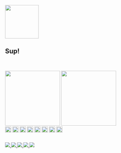 
<div style="display: inline-block;">
  <img align="left" height="110em" src="https://cdn.discordapp.com/attachments/870177767881338923/889246708268167268/guilherme_ramos.png"/>
</div>

## Sup!

<div><br/><br/>
  <img height="180em" src="https://github-readme-stats.vercel.app/api?username=pogramos&show_icons=true&theme=darcula&include_all_commits=true&count_private=true" />
  <img height="180em" src="https://github-readme-stats.vercel.app/api/top-langs/?username=pogramos&layout=compact&langs_count=7&theme=darcula" />
</div>
<div>
  <img height="20em" alt="pog-swift" src="https://cdn.jsdelivr.net/gh/devicons/devicon/icons/swift/swift-original.svg" />
  <img height="20em" alt="pog-objc" src="https://cdn.jsdelivr.net/gh/devicons/devicon/icons/objectivec/objectivec-plain.svg" />
  <img height="20em" alt="pog-js" src="https://cdn.jsdelivr.net/gh/devicons/devicon/icons/javascript/javascript-original.svg" />
  <img height="20em" alt="pog-html5" src="https://cdn.jsdelivr.net/gh/devicons/devicon/icons/html5/html5-original.svg" />
  <img height="20em" alt="pog-css3" src="https://cdn.jsdelivr.net/gh/devicons/devicon/icons/css3/css3-original.svg" />
  <img height="20em" alt="pog-ruby" src="https://cdn.jsdelivr.net/gh/devicons/devicon/icons/ruby/ruby-original.svg" />
  <img height="20em" alt="pog-bash" src="https://cdn.jsdelivr.net/gh/devicons/devicon/icons/bash/bash-plain.svg" />
  <img height="20em" alt="pog-python" src="https://cdn.jsdelivr.net/gh/devicons/devicon/icons/python/python-plain.svg" />
</div>

##

<div>
  <a href="mailto:contatopogrmaos@gmail.com">
    <img src="https://img.shields.io/badge/_-contato-white?style=flat&logo=gmail">
  </a>
  <a href="https://instagram.com/pogramos">
    <img src="https://img.shields.io/badge/_-instagram-white?style=flat&logo=instagram">
  </a>
  <a href="https://twitch.tv/pogramos">
    <img src="https://img.shields.io/badge/_-twitch-white?style=flat&logo=twitch">
  </a>
  <a href="https://discord.gg/DNtVcS6">
    <img src="https://img.shields.io/badge/_-discord-lightgrey?style=flat&logo=discord">
  </a>
  <a href="https://www.linkedin.com/in/guilhermehor/">
    <img src="https://img.shields.io/badge/_-linkedin-blue?style=flat&logo=linkedin">
  </a>
</div>
